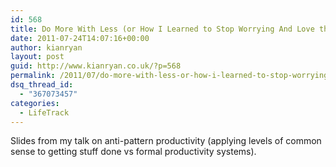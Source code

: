 ```yaml
---
id: 568
title: Do More With Less (or How I Learned to Stop Worrying And Love the Code)
date: 2011-07-24T14:07:16+00:00
author: kianryan
layout: post
guid: http://www.kianryan.co.uk/?p=568
permalink: /2011/07/do-more-with-less-or-how-i-learned-to-stop-worrying-and-love-the-code/
dsq_thread_id:
  - "367073457"
categories:
  - LifeTrack
---
```

Slides from my talk on anti-pattern productivity (applying levels of common sense to getting stuff done vs formal productivity systems).
